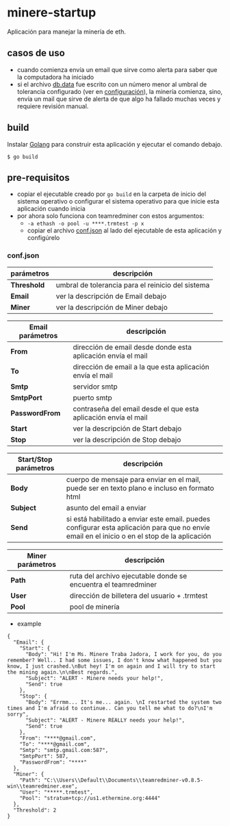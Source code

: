 # minere-startup

Aplicación para manejar la minería de eth.

## casos de uso

- cuando comienza envía un email que sirve como alerta para saber que la computadora ha iniciado
- si el archivo [db.data](https://github.com/narumayase/minere-startup/blob/main/db.data) fue escrito con un número menor al umbral de tolerancia configurado (ver en [configuración](https://github.com/narumayase/minere-startup#confjson)), la minería comienza, sino, envía un mail que sirve de alerta de que algo ha fallado muchas veces y requiere revisión manual.

## build
Instalar [Golang](https://golang.org/) para construir esta aplicación y ejecutar el comando debajo.

```
$ go build 
```

## pre-requisitos

* copiar el ejecutable creado por ```go build``` en la carpeta de inicio del sistema operativo o configurar el sistema operativo para que inicie esta aplicación cuando inicia
* por ahora solo funciona con teamredminer con estos argumentos:
    * ```-a ethash -o pool -u ****.trmtest -p x```
    * copiar el archivo [conf.json](https://github.com/narumayase/minere-startup/blob/main/examples/conf.json) al lado del ejecutable de esta aplicación y configúrelo

### conf.json

| parámetros    |  descripción
|---------------|--------------------------------------------------
| **Threshold** | umbral de tolerancia para el reinicio del sistema
| **Email**     | ver la descripción de Email debajo
| **Miner**     | ver la descripción de Miner debajo

| Email parámetros |  descripción
|------------------|--------------------------------------------------
| **From**         | dirección de email desde donde esta aplicación envía el mail
| **To**           | dirección de email a la que esta aplicación envía el mail
| **Smtp**         | servidor smtp
| **SmtpPort**     | puerto smtp
| **PasswordFrom** | contraseña del email desde el que esta aplicación envía el mail
| **Start**        | ver la descripción de Start debajo
| **Stop**         | ver la descripción de Stop debajo

| Start/Stop parámetros |  descripción
|-----------------------|--------------------------------------------------
| **Body**              | cuerpo de mensaje para enviar en el mail, puede ser en texto plano e incluso en formato html
| **Subject**           | asunto del email a enviar
| **Send**              | si está habilitado a enviar este email. puedes configurar esta aplicación para que no envíe email en el inicio o en el stop de la aplicación

| Miner parámetros |  descripción
|------------------|--------------------------------------------------
| **Path**         | ruta del archivo ejecutable donde se encuentra el teamredminer
| **User**         | dirección de billetera del usuario + .trmtest
| **Pool**         | pool de minería

* example
```
{
  "Email": {
    "Start": {
      "Body": "Hi! I'm Ms. Minere Traba Jadora, I work for you, do you remember? Well.. I had some issues, I don't know what happened but you know, I just crashed.\nBut hey! I'm on again and I will try to start the mining again.\n\nBest regards.",
      "Subject": "ALERT - Minere needs your help!",
      "Send": true
    },
    "Stop": {
      "Body": "Errmm... It's me... again. \nI restarted the system two times and I'm afraid to continue.. Can you tell me what to do?\nI'm sorry",
      "Subject": "ALERT - Minere REALLY needs your help!",
      "Send": true
    },
    "From": "****@gmail.com",
    "To": "****@gmail.com",
    "Smtp": "smtp.gmail.com:587",
    "SmtpPort": 587,
    "PasswordFrom": "****"
  },
  "Miner": {
    "Path": "C:\\Users\\Default\\Documents\\teamredminer-v0.8.5-win\\teamredminer.exe",
    "User": "*****.trmtest",
    "Pool": "stratum+tcp://us1.ethermine.org:4444"
  },
  "Threshold": 2
}
```
